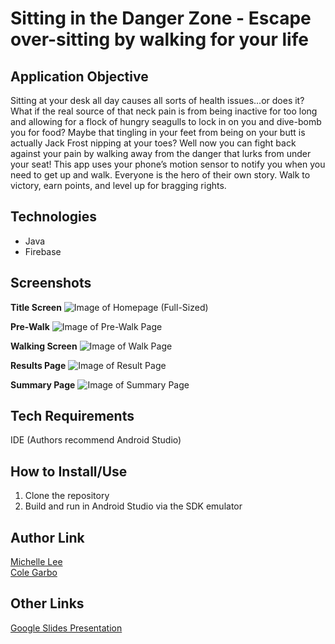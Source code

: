 # Sitting in the Danger Zone - Escape over-sitting by walking for your life

## Application Objective  
Sitting at your desk all day causes all sorts of health issues...or does it? What if the real source of that neck pain is from being inactive for too long and allowing for a flock of hungry seagulls to lock in on you and dive-bomb you for food? Maybe that tingling in your feet from being on your butt is actually Jack Frost nipping at your toes? Well now you can fight back against your pain by walking away from the danger that lurks from under your seat! This app uses your phone’s motion sensor to notify you when you need to get up and walk. Everyone is the hero of their own story. Walk to victory, earn points, and level up for bragging rights.

## Technologies  
+ Java
+ Firebase

## Screenshots

**Title Screen** 
![Image of Homepage (Full-Sized)](https://github.com/michelledlee/SittingInTheDangerZone/blob/master/media/Title.png?raw=true)

**Pre-Walk**
![Image of Pre-Walk Page](https://github.com/michelledlee/SittingInTheDangerZone/blob/master/media/Selection.png?raw=true)

**Walking Screen**
![Image of Walk Page](https://github.com/michelledlee/SittingInTheDangerZone/blob/master/media/Walking.png?raw=true)

**Results Page**
![Image of Result Page](https://github.com/michelledlee/SittingInTheDangerZone/blob/master/media/Eaten.png?raw=true)

**Summary Page**
![Image of Summary Page](https://github.com/michelledlee/SittingInTheDangerZone/blob/master/media/Results.PNG?raw=true)

## Tech Requirements
IDE (Authors recommend Android Studio)

## How to Install/Use
1. Clone the repository
2. Build and run in Android Studio via the SDK emulator

## Author Link
[Michelle Lee](https://michelledlee.github.io/)  
[Cole Garbo](https://coleig.github.io/)

## Other Links
[Google Slides Presentation](https://docs.google.com/presentation/d/1OvAA9QuwPLLZ4Z4DDvwiaT5N0i5y75vjSroeDeJSFhA/edit?usp=sharing)
